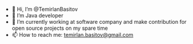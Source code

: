- 👋 Hi, I’m @TemirlanBasitov
- 👀 I’m Java developer
- 🌱 I’m currently working at software company and make contribution for open source projects on my spare time
- 📫 How to reach me: 
temirlan.basitov@gmail.com

<!---
TemirlanBasitov/TemirlanBasitov is a ✨ special ✨ repository because its `README.md` (this file) appears on your GitHub profile.
You can click the Preview link to take a look at your changes.
--->
